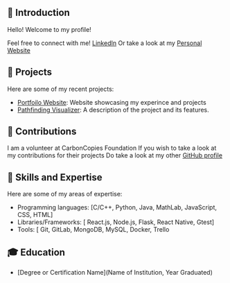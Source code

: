 ## 🦕 Introduction

Hello! Welcome to my profile!

Feel free to connect with me! [LinkedIn](https://www.linkedin.com/in/philip-gudijanto/)
Or take a look at my [Personal Website](https://spectre-1.github.io)

## 💼 Projects

Here are some of my recent projects:

- [Portfoilo Website](https://github.com/Spectre-1/Spectre-1.github.io): Website showcasing my experince and projects
- [Pathfinding Visualizer](https://github.com/username/project-2): A description of the project and its features.

## 🤝 Contributions

I am a volunteer at CarbonCopies Foundation
If you wish to take a look at my contributions for their projects
Do take a look at my other [GitHub profile](https://github.com/username/project-1)

## 🚀 Skills and Expertise

Here are some of my areas of expertise:

- Programming languages: [C/C++, Python, Java, MathLab, JavaScript, CSS, HTML]
- Libraries/Frameworks: [ React.js, Node.js, Flask, React Native, Gtest]
- Tools: [ Git, GitLab, MongoDB, MySQL, Docker, Trello

## 🎓 Education

- [Degree or Certification Name](Name of Institution, Year Graduated)
